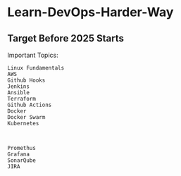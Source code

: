 # Learn-DevOps-Harder-Way

## Target Before 2025 Starts 
Important Topics: 

```
Linux Fundamentals
AWS
Github Hooks
Jenkins
Ansible
Terraform
Github Actions
Docker
Docker Swarm
Kubernetes



Promethus
Grafana
SonarQube
JIRA
```
